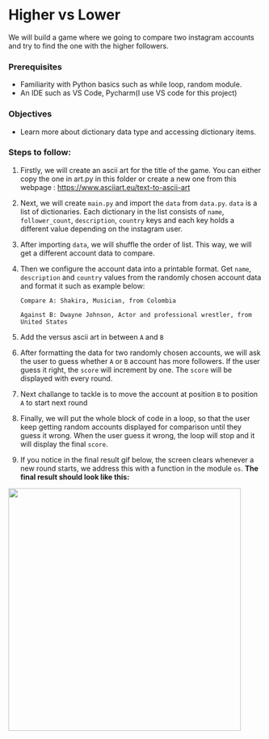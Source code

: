 # Higher vs Lower
We will build a game where we going to compare two instagram accounts and try to find the one with the higher followers.
### Prerequisites
 - Familiarity with Python basics such as while loop, random module.
 - An IDE such as VS Code, Pycharm(I use VS code for this project)

### Objectives
   - Learn more about dictionary data type and accessing dictionary items.

### Steps to follow:
1. Firstly, we will create an ascii art for the title of the game. You can either copy the one in art.py in this folder or create a new one from this webpage : https://www.asciiart.eu/text-to-ascii-art 
2. Next, we will create `main.py` and import the `data` from `data.py`. `data` is a list of dictionaries. Each dictionary in the list consists of `name`, `follower_count`, `description`, `country` keys and each key holds a different value depending on the instagram user.
3. After importing `data`, we will shuffle the order of list. This way, we will get a different account data to compare. 
4. Then we configure the account data into a printable format. Get `name`, `description` and `country` values from the randomly chosen account data and format it such as example below: 
   
   ```Compare A: Shakira, Musician, from Colombia```
   
   ```Against B: Dwayne Johnson, Actor and professional wrestler, from United States```
5. Add the versus ascii art in between `A` and `B`
6. After formatting the data for two randomly chosen accounts, we will ask the user to guess whether `A` or `B` account has more followers. If the user guess it right, the `score` will increment by one. The `score` will be displayed with every round. 
7. Next challange to tackle is to move the account at position `B` to position `A` to start next round
8. Finally, we will put the whole block of code in a loop, so that the user keep getting random accounts displayed for comparison until they guess it wrong. When the user guess it wrong, the loop will stop and it will display the final `score`.
9. If you notice in the final result gif below, the screen clears whenever a new round starts, we address this with a function in the module `os`.
**The final result should look like this:**
<img src="highervslower.gif" width="460" height="480" />